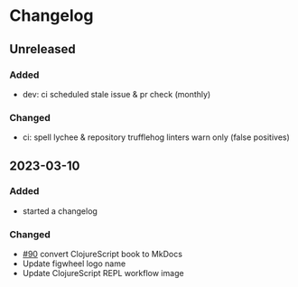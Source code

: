 # Changelog

## Unreleased
### Added
- dev: ci scheduled stale issue & pr check (monthly)

### Changed
- ci: spell lychee & repository trufflehog linters warn only (false positives)


## 2023-03-10
### Added
- started a changelog

### Changed
- [#90](https://github.com/practicalli/clojurescript/issues/90) convert ClojureScript book to MkDocs
- Update figwheel logo name
- Update ClojureScript REPL workflow image
